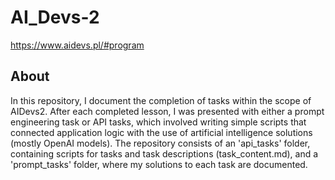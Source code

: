 # AI_Devs-2
https://www.aidevs.pl/#program
## About
In this repository, I document the completion of tasks within the scope of AIDevs2. After each completed lesson, I was presented with either a prompt engineering task or API tasks, which involved writing simple scripts that connected application logic with the use of artificial intelligence solutions (mostly OpenAI models). The repository consists of an 'api_tasks' folder, containing scripts for tasks and task descriptions (task_content.md), and a 'prompt_tasks' folder, where my solutions to each task are documented.
